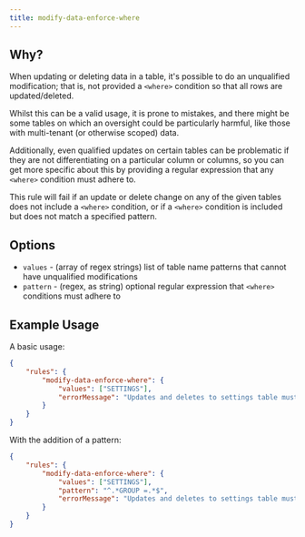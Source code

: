 ```yaml
---
title: modify-data-enforce-where
---
```


## Why?

When updating or deleting data in a table, it's possible to do an unqualified modification; that is, not provided a `<where>` condition so that all rows are updated/deleted.

Whilst this can be a valid usage, it is prone to mistakes, and there might be some tables on which an oversight could be particularly harmful, like those with multi-tenant (or otherwise scoped) data.

Additionally, even qualified updates on certain tables can be problematic if they are not differentiating on a particular column or columns, so you can get more specific about this by providing a regular expression that any `<where>` condition must adhere to.

This rule will fail if an update or delete change on any of the given tables does not include a `<where>` condition, or if a `<where>` condition is included but does not match a specified pattern.

## Options

- `values` - (array of regex strings) list of table name patterns that cannot have unqualified modifications
- `pattern` - (regex, as string) optional regular expression that `<where>` conditions must adhere to

## Example Usage

A basic usage:

```json
{
    "rules": {
        "modify-data-enforce-where": {
            "values": ["SETTINGS"],
            "errorMessage": "Updates and deletes to settings table must have a where condition"
        }
    }
}
```

With the addition of a pattern:

```json
{
    "rules": {
        "modify-data-enforce-where": {
            "values": ["SETTINGS"],
            "pattern": "^.*GROUP =.*$",
            "errorMessage": "Updates and deletes to settings table must have a where condition that references group column"
        }
    }
}
```
